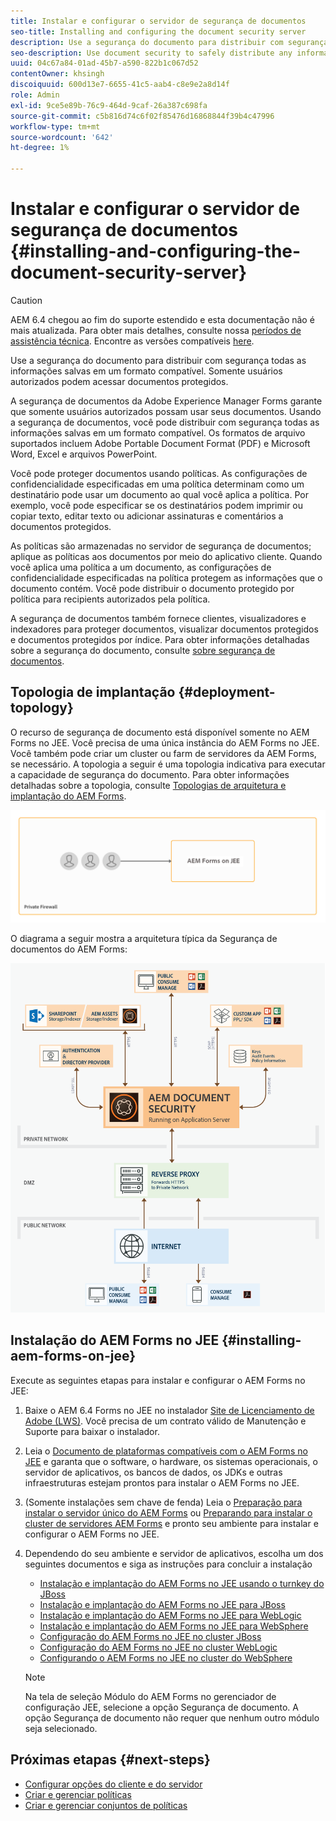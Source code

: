 ```yaml
---
title: Instalar e configurar o servidor de segurança de documentos
seo-title: Installing and configuring the document security server
description: Use a segurança do documento para distribuir com segurança todas as informações salvas em um formato compatível. Somente usuários autorizados podem acessar documentos protegidos.
seo-description: Use document security to safely distribute any information that you have saved in a supported format. Only authorized users can access protected documents.
uuid: 04c67a84-01ad-45b7-a590-822b1c067d52
contentOwner: khsingh
discoiquuid: 600d13e7-6655-41c5-aab4-c8e9e2a8d14f
role: Admin
exl-id: 9ce5e89b-76c9-464d-9caf-26a387c698fa
source-git-commit: c5b816d74c6f02f85476d16868844f39b4c47996
workflow-type: tm+mt
source-wordcount: '642'
ht-degree: 1%

---
```


# Instalar e configurar o servidor de segurança de documentos {#installing-and-configuring-the-document-security-server}

>[!CAUTION]
>
>AEM 6.4 chegou ao fim do suporte estendido e esta documentação não é mais atualizada. Para obter mais detalhes, consulte nossa [períodos de assistência técnica](https://helpx.adobe.com/br/support/programs/eol-matrix.html). Encontre as versões compatíveis [here](https://experienceleague.adobe.com/docs/).

Use a segurança do documento para distribuir com segurança todas as informações salvas em um formato compatível. Somente usuários autorizados podem acessar documentos protegidos.

A segurança de documentos da Adobe Experience Manager Forms garante que somente usuários autorizados possam usar seus documentos. Usando a segurança de documentos, você pode distribuir com segurança todas as informações salvas em um formato compatível. Os formatos de arquivo suportados incluem Adobe Portable Document Format (PDF) e Microsoft Word, Excel e arquivos PowerPoint.

Você pode proteger documentos usando políticas. As configurações de confidencialidade especificadas em uma política determinam como um destinatário pode usar um documento ao qual você aplica a política. Por exemplo, você pode especificar se os destinatários podem imprimir ou copiar texto, editar texto ou adicionar assinaturas e comentários a documentos protegidos.

As políticas são armazenadas no servidor de segurança de documentos; aplique as políticas aos documentos por meio do aplicativo cliente. Quando você aplica uma política a um documento, as configurações de confidencialidade especificadas na política protegem as informações que o documento contém. Você pode distribuir o documento protegido por política para recipients autorizados pela política.

A segurança de documentos também fornece clientes, visualizadores e indexadores para proteger documentos, visualizar documentos protegidos e documentos protegidos por índice. Para obter informações detalhadas sobre a segurança do documento, consulte [sobre segurança de documentos](/help/forms/using/admin-help/document-security.md).

## Topologia de implantação  {#deployment-topology}

O recurso de segurança de documento está disponível somente no AEM Forms no JEE. Você precisa de uma única instância do AEM Forms no JEE. Você também pode criar um cluster ou farm de servidores da AEM Forms, se necessário. A topologia a seguir é uma topologia indicativa para executar a capacidade de segurança do documento. Para obter informações detalhadas sobre a topologia, consulte [Topologias de arquitetura e implantação do AEM Forms](aem-forms-architecture-deployment.md).

<!--fix above link-->

![](do-not-localize/document-security-server_topology.png)

O diagrama a seguir mostra a arquitetura típica da Segurança de documentos do AEM Forms:

![](do-not-localize/document-security-typical-environment.png)

## Instalação do AEM Forms no JEE {#installing-aem-forms-on-jee}

Execute as seguintes etapas para instalar e configurar o AEM Forms no JEE:

1. Baixe o AEM 6.4 Forms no JEE no instalador [Site de Licenciamento de Adobe (LWS)](https://licensing.adobe.com/). Você precisa de um contrato válido de Manutenção e Suporte para baixar o instalador.
1. Leia o [Documento de plataformas compatíveis com o AEM Forms no JEE](/help/forms/using/aem-forms-jee-supported-platforms.md) e garanta que o software, o hardware, os sistemas operacionais, o servidor de aplicativos, os bancos de dados, os JDKs e outras infraestruturas estejam prontos para instalar o AEM Forms no JEE.
1. (Somente instalações sem chave de fenda) Leia o [Preparação para instalar o servidor único do AEM Forms](https://www.adobe.com/go/learn_aemforms_prepareInstallsingle_64) ou [Preparando para instalar o cluster de servidores AEM Forms](https://www.adobe.com/go/learn_aemforms_prepareInstallcluster_64) e pronto seu ambiente para instalar e configurar o AEM Forms no JEE.
1. Dependendo do seu ambiente e servidor de aplicativos, escolha um dos seguintes documentos e siga as instruções para concluir a instalação

   * [Instalação e implantação do AEM Forms no JEE usando o turnkey do JBoss](https://www.adobe.com/go/learn_aemforms_installTurnkey_64)
   * [Instalação e implantação do AEM Forms no JEE para JBoss](https://www.adobe.com/go/learn_aemforms_installJBoss_64)
   * [Instalação e implantação do AEM Forms no JEE para WebLogic](https://www.adobe.com/go/learn_aemforms_installWebLogic_64)
   * [Instalação e implantação do AEM Forms no JEE para WebSphere](https://www.adobe.com/go/learn_aemforms_installWebSphere_64)
   * [Configuração do AEM Forms no JEE no cluster JBoss](https://www.adobe.com/go/learn_aemforms_clusterJBoss_64)
   * [Configuração do AEM Forms no JEE no cluster WebLogic](https://www.adobe.com/go/learn_aemforms_clusterWebLogic_64)
   * [Configurando o AEM Forms no JEE no cluster do WebSphere](https://www.adobe.com/go/learn_aemforms_clusterWebSphere_64)

   >[!NOTE]
   >
   >Na tela de seleção Módulo do AEM Forms no gerenciador de configuração JEE, selecione a opção Segurança de documento. A opção Segurança de documento não requer que nenhum outro módulo seja selecionado.

## Próximas etapas {#next-steps}

* [Configurar opções do cliente e do servidor](/help/forms/using/admin-help/configuring-client-server-options.md)
* [Criar e gerenciar políticas](/help/forms/using/admin-help/creating-policies.md)
* [Criar e gerenciar conjuntos de políticas](/help/forms/using/admin-help/creating-policy-sets.md)
